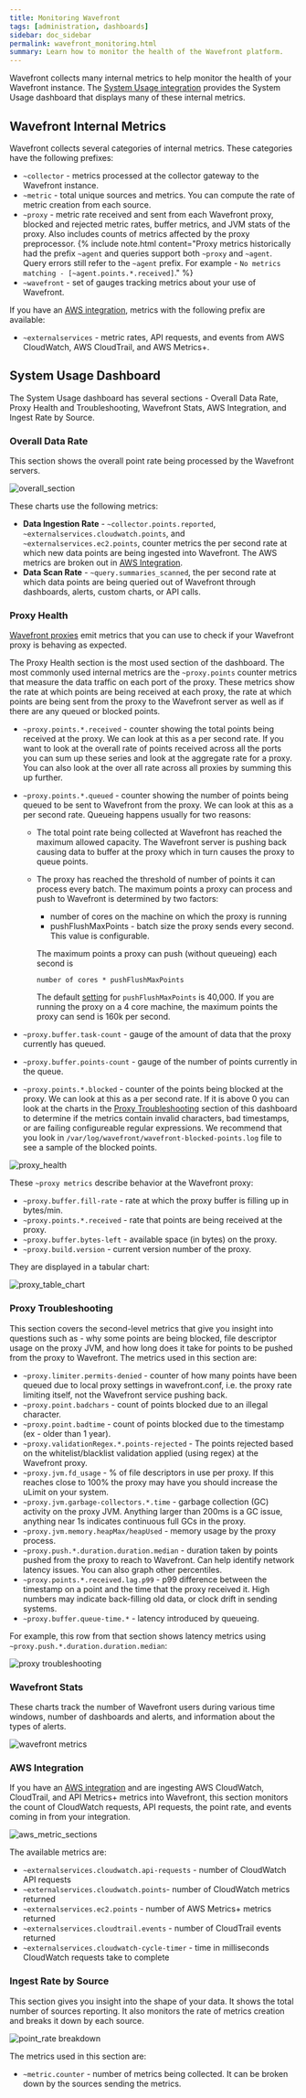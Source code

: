 ```yaml
---
title: Monitoring Wavefront
tags: [administration, dashboards]
sidebar: doc_sidebar
permalink: wavefront_monitoring.html
summary: Learn how to monitor the health of the Wavefront platform.
---
```


Wavefront collects many internal metrics to help monitor the health of your Wavefront instance. The [System Usage integration](integrations.html#in-product-integrations) provides the System Usage dashboard that displays many of these internal metrics.

## Wavefront Internal Metrics

Wavefront collects several categories of internal metrics. These categories have the following prefixes:

- `~collector` - metrics processed at the collector gateway to the Wavefront instance.
- `~metric` - total unique sources and metrics.  You can compute the rate of metric creation from each source.
- `~proxy` - metric rate received and sent from each Wavefront proxy, blocked and rejected metric rates, buffer metrics, and JVM stats of the proxy. Also includes counts of metrics affected by the proxy preprocessor.
  {% include note.html content="Proxy metrics historically had the prefix `~agent` and queries support both `~proxy` and `~agent`. Query errors still refer to the `~agent` prefix. For example - `No metrics matching - [~agent.points.*.received]`." %}
- `~wavefront` - set of gauges tracking metrics about your use of Wavefront.

If you have an [AWS integration](integrations_aws_metrics.html), metrics with the following prefix are available:

- `~externalservices` - metric rates, API requests, and events from AWS CloudWatch, AWS CloudTrail, and AWS Metrics+.


## System Usage Dashboard

The System Usage dashboard has several sections - Overall Data Rate, Proxy Health and Troubleshooting, Wavefront Stats, AWS Integration, and Ingest Rate by Source. 

### Overall Data Rate
This section shows the overall point rate being processed by the Wavefront servers.

![overall_section](images/overall_section.png)
  
These charts use the following metrics:

- **Data Ingestion Rate** - `~collector.points.reported`, `~externalservices.cloudwatch.points`, and `~externalservices.ec2.points`, counter metrics the per second rate at which new data points are being ingested into Wavefront. The AWS metrics are broken out in [AWS Integration](#aws-integration-metrics).
- **Data Scan Rate** - `~query.summaries_scanned`, the per second rate at which data points are being queried out of Wavefront through dashboards, alerts, custom charts, or API calls.

### Proxy Health

[Wavefront proxies](proxies_managing.html) emit metrics that you can use to check if your Wavefront proxy is behaving as expected. 

The Proxy Health section is the most used section of the dashboard. The most commonly used internal metrics are the `~proxy.points` counter metrics that measure the data traffic on each port of the proxy. These metrics show the rate at which points are being received at each proxy, the rate at which points are being sent from the proxy to the Wavefront server as well as if there are any queued or blocked points.

- `~proxy.points.*.received` - counter showing the total points being received at the proxy. We can look at this as a per second rate. If you want to look at the overall rate of points received across all the ports you can sum up these series and look at the aggregate rate for a proxy. You can also look at the over all rate across all proxies by summing this up further. 

- `~proxy.points.*.queued` - counter showing the number of points being queued to be sent to Wavefront from the proxy. We can look at this as a per second rate. Queueing happens usually for two reasons:

  - The total point rate being collected at Wavefront has reached the maximum allowed capacity. The Wavefront server is pushing back causing data to buffer at the proxy which in turn causes the proxy to queue points.

  - The proxy has reached the threshold of number of points it can process every batch. The maximum points a proxy  can process and push to Wavefront is determined by two factors:
    - number of cores on the machine on which the proxy is running
    - pushFlushMaxPoints - batch size the proxy sends every second. This value is configurable.
    
    The maximum points a proxy can push (without queueing) each second is
    
    ```
    number of cores * pushFlushMaxPoints
    ``` 
    
    The default [setting](proxies_configuring.html) for `pushFlushMaxPoints` is 40,000. If you are running the proxy on a 4 core machine, the maximum points the proxy can send is 160k per second.
    
- `~proxy.buffer.task-count` - gauge of the amount of data that the proxy currently has queued.
- `~proxy.buffer.points-count` - gauge of the number of points currently in the queue.
- `~proxy.points.*.blocked` - counter of the points being blocked at the proxy. We can look at this as a per second rate. If it is above 0 you can look at the charts in the [Proxy Troubleshooting](#proxy-troubleshooting) section of this dashboard to determine if the metrics contain invalid characters, bad timestamps, or are failing configureable regular expressions. We recommend that you look in `/var/log/wavefront/wavefront-blocked-points.log` file to see a sample of the blocked points.

![proxy_health](images/proxy_health.png)

These `~proxy metrics` describe behavior at the Wavefront proxy:

- `~proxy.buffer.fill-rate` - rate at which the proxy buffer is filling up in bytes/min.
- `~proxy.points.*.received` - rate that points are being received at the proxy.
- `~proxy.buffer.bytes-left` - available space (in bytes) on the proxy.
- `~proxy.build.version` - current version number of the proxy.

They are displayed in a tabular chart:

![proxy_table_chart](images/proxy_table_chart.png)

### Proxy Troubleshooting

This section covers the second-level metrics that give you insight into questions such as - why some points are being blocked, file descriptor usage on the proxy JVM, and how long does it take for points to be pushed from the proxy to Wavefront. The metrics used in this section are:

- `~proxy.limiter.permits-denied` - counter of how many points have been queued due to local proxy settings in wavefront.conf, i.e. the proxy rate limiting itself, not the Wavefront service pushing back.
- `~proxy.point.badchars` - count of points blocked due to an illegal character. 
- `~proxy.point.badtime` - count of points blocked due to the timestamp (ex - older than 1 year).
- `~proxy.validationRegex.*.points-rejected` - The points rejected based on the whitelist/blacklist validation applied (using regex) at the Wavefront proxy.
- `~proxy.jvm.fd_usage` - % of file descriptors in use per proxy. If this reaches close to 100% the proxy may have you should increase the uLimit on your system.
- `~proxy.jvm.garbage-collectors.*.time` - garbage collection (GC) activity on the proxy JVM. Anything larger than 200ms is a GC issue, anything near 1s indicates continuous full GCs in the proxy.
- `~proxy.jvm.memory.heapMax/heapUsed` - memory usage by the proxy process.
- `~proxy.push.*.duration.duration.median` - duration taken by points pushed from the proxy to reach to Wavefront. Can help identify network latency issues. You can also graph other percentiles.
- `~proxy.points.*.received.lag.p99` - p99 difference between the timestamp on a point and the time that the proxy received it. High numbers may indicate back-filling old data, or clock drift in sending systems.
- `~proxy.buffer.queue-time.*` - latency introduced by queueing.

For example, this row from that section shows latency metrics using `~proxy.push.*.duration.duration.median`:

![proxy troubleshooting](images/proxy_troubleshooting.png)

### Wavefront Stats

These charts track the number of Wavefront users during various time windows, number of dashboards and alerts, and information about the types of alerts.

![wavefront metrics](images/wavefront_metrics.png)
 
### AWS Integration

If you have an [AWS integration](integrations_aws_metrics.html) and are ingesting AWS CloudWatch, CloudTrail, and API Metrics+ metrics into Wavefront, this section monitors the count of CloudWatch requests, API requests, the point rate, and events coming in from your integration. 
 
![aws_metric_sections](images/aws_metric_sections.png)

The available metrics are:

- `~externalservices.cloudwatch.api-requests` - number of CloudWatch API requests
- `~externalservices.cloudwatch.points`- number of CloudWatch metrics returned
- `~externalservices.ec2.points` - number of AWS Metrics+ metrics returned
- `~externalservices.cloudtrail.events` - number of CloudTrail events returned
- `~externalservices.cloudwatch-cycle-timer` - time in milliseconds CloudWatch requests take to complete
 
### Ingest Rate by Source

This section gives you insight into the shape of your data. It shows the total number of sources reporting. It also monitors the rate of metrics creation and breaks it down by each source.
 
![point_rate breakdown](images/point_rate_breakdown.png)

The metrics used in this section are:

- `~metric.counter` - number of metrics being collected. It can be broken down by the sources sending the metrics. 

 

